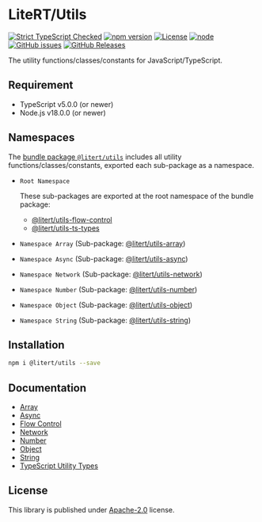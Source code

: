# LiteRT/Utils

[![Strict TypeScript Checked](https://badgen.net/badge/TS/Strict "Strict TypeScript Checked")](https://www.typescriptlang.org)
[![npm version](https://img.shields.io/npm/v/@litert/utils.svg?colorB=brightgreen)](https://www.npmjs.com/package/@litert/utils "Stable Version")
[![License](https://img.shields.io/npm/l/@litert/utils.svg?maxAge=2592000?style=plastic)](https://github.com/litert/utils.js/blob/master/LICENSE)
[![node](https://img.shields.io/node/v/@litert/utils.svg?colorB=brightgreen)](https://nodejs.org/dist/latest-v8.x/)
[![GitHub issues](https://img.shields.io/github/issues/litert/utils.js.svg)](https://github.com/litert/utils.js/issues)
[![GitHub Releases](https://img.shields.io/github/release/litert/utils.js.svg)](https://github.com/litert/utils.js/releases "Stable Release")

The utility functions/classes/constants for JavaScript/TypeScript.

## Requirement

- TypeScript v5.0.0 (or newer)
- Node.js v18.0.0 (or newer)

## Namespaces

The [bundle package `@litert/utils`](https://www.npmjs.com/package/@litert/utils) includes all utility functions/classes/constants, exported each sub-package as a namespace.

- `Root Namespace`

    These sub-packages are exported at the root namespace of the bundle package:
    - [@litert/utils-flow-control](https://www.npmjs.com/package/@litert/utils-flow-control)
    - [@litert/utils-ts-types](https://www.npmjs.com/package/@litert/utils-ts-types)

- `Namespace Array` (Sub-package: [@litert/utils-array](https://www.npmjs.com/package/@litert/utils-array))
- `Namespace Async` (Sub-package: [@litert/utils-async](https://www.npmjs.com/package/@litert/utils-async))
- `Namespace Network` (Sub-package: [@litert/utils-network](https://www.npmjs.com/package/@litert/utils-network))
- `Namespace Number` (Sub-package: [@litert/utils-number](https://www.npmjs.com/package/@litert/utils-number))
- `Namespace Object` (Sub-package: [@litert/utils-object](https://www.npmjs.com/package/@litert/utils-object))
- `Namespace String` (Sub-package: [@litert/utils-string](https://www.npmjs.com/package/@litert/utils-string))

## Installation

```sh
npm i @litert/utils --save
```

## Documentation

- [Array](https://litert.org/projects/utils.js/api-docs/array/)
- [Async](https://litert.org/projects/utils.js/api-docs/async/)
- [Flow Control](https://litert.org/projects/utils.js/api-docs/flow-control/)
- [Network](https://litert.org/projects/utils.js/api-docs/network/)
- [Number](https://litert.org/projects/utils.js/api-docs/number/)
- [Object](https://litert.org/projects/utils.js/api-docs/object/)
- [String](https://litert.org/projects/utils.js/api-docs/string/)
- [TypeScript Utility Types](https://litert.org/projects/utils.js/api-docs/ts-types/)

## License

This library is published under [Apache-2.0](https://github.com/litert/utils.js/blob/master/LICENSE) license.
